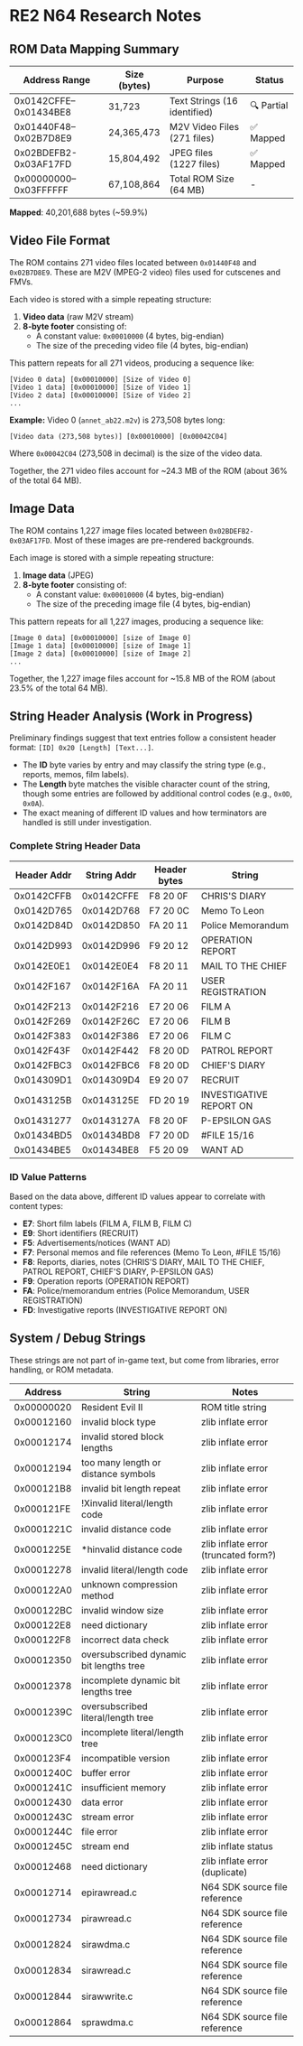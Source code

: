 # RE2 N64 Research Notes

## ROM Data Mapping Summary

| Address Range         | Size (bytes) | Purpose                      | Status   |
| --------------------- | ------------ | ---------------------------- | -------- |
| 0x0142CFFE–0x01434BE8 | 31,723       | Text Strings (16 identified) | 🔍 Partial |
| 0x01440F48–0x02B7D8E9 | 24,365,473   | M2V Video Files (271 files)  | ✅ Mapped |
| 0x02BDEFB2-0x03AF17FD | 15,804,492   | JPEG files (1227 files)      | ✅ Mapped |
| 0x00000000–0x03FFFFFF | 67,108,864   | Total ROM Size (64 MB)       | -        |

**Mapped**: 40,201,688 bytes (~59.9%)

## Video File Format

The ROM contains 271 video files located between `0x01440F48` and `0x02B7D8E9`. These are M2V (MPEG-2 video) files used for cutscenes and FMVs.

Each video is stored with a simple repeating structure:

1. **Video data** (raw M2V stream)  
2. **8-byte footer** consisting of:  
   - A constant value: `0x00010000` (4 bytes, big-endian)  
   - The size of the preceding video file (4 bytes, big-endian)  

This pattern repeats for all 271 videos, producing a sequence like:

```
[Video 0 data] [0x00010000] [Size of Video 0]
[Video 1 data] [0x00010000] [Size of Video 1]
[Video 2 data] [0x00010000] [Size of Video 2]
...
```

**Example:** Video 0 (`annet_ab22.m2v`) is 273,508 bytes long:

```
[Video data (273,508 bytes)] [0x00010000] [0x00042C04]
```

Where `0x00042C04` (273,508 in decimal) is the size of the video data.

Together, the 271 video files account for ~24.3 MB of the ROM (about 36% of the total 64 MB).

## Image Data

The ROM contains 1,227 image files located between `0x02BDEFB2-0x03AF17FD`. Most of these images are pre-rendered backgrounds.

Each image is stored with a simple repeating structure:

1. **Image data** (JPEG)  
2. **8-byte footer** consisting of:  
   - A constant value: `0x00010000` (4 bytes, big-endian)  
   - The size of the preceding image file (4 bytes, big-endian)  

This pattern repeats for all 1,227 images, producing a sequence like:

```
[Image 0 data] [0x00010000] [size of Image 0]
[Image 1 data] [0x00010000] [size of Image 1]
[Image 2 data] [0x00010000] [size of Image 2]
...
```
Together, the 1,227 image files account for ~15.8 MB of the ROM (about 23.5% of the total 64 MB).

## String Header Analysis (Work in Progress)

Preliminary findings suggest that text entries follow a consistent header format:
`[ID] 0x20 [Length] [Text...]`.

- The **ID** byte varies by entry and may classify the string type (e.g., reports, memos, film labels).
- The **Length** byte matches the visible character count of the string, though some entries are followed by additional control codes (e.g., `0x0D`, `0x0A`).
- The exact meaning of different ID values and how terminators are handled is still under investigation.

### Complete String Header Data

| Header Addr | String Addr | Header bytes | String                  |
| ----------- | ----------- | ------------ | ----------------------- |
| 0x0142CFFB  | 0x0142CFFE  | F8 20 0F     | CHRIS'S DIARY           |
| 0x0142D765  | 0x0142D768  | F7 20 0C     | Memo To Leon            |
| 0x0142D84D  | 0x0142D850  | FA 20 11     | Police Memorandum       |
| 0x0142D993  | 0x0142D996  | F9 20 12     | OPERATION REPORT        |
| 0x0142E0E1  | 0x0142E0E4  | F8 20 11     | MAIL TO THE CHIEF       |
| 0x0142F167  | 0x0142F16A  | FA 20 11     | USER REGISTRATION       |
| 0x0142F213  | 0x0142F216  | E7 20 06     | FILM A                  |
| 0x0142F269  | 0x0142F26C  | E7 20 06     | FILM B                  |
| 0x0142F383  | 0x0142F386  | E7 20 06     | FILM C                  |
| 0x0142F43F  | 0x0142F442  | F8 20 0D     | PATROL REPORT           |
| 0x0142FBC3  | 0x0142FBC6  | F8 20 0D     | CHIEF'S DIARY           |
| 0x014309D1  | 0x014309D4  | E9 20 07     | RECRUIT                 |
| 0x0143125B  | 0x0143125E  | FD 20 19     | INVESTIGATIVE REPORT ON |
| 0x01431277  | 0x0143127A  | F8 20 0F     | P-EPSILON GAS           |
| 0x01434BD5  | 0x01434BD8  | F7 20 0D     | #FILE 15/16             |
| 0x01434BE5  | 0x01434BE8  | F5 20 09     | WANT AD                 |

### ID Value Patterns

Based on the data above, different ID values appear to correlate with content types:

- **E7**: Short film labels (FILM A, FILM B, FILM C)
- **E9**: Short identifiers (RECRUIT)
- **F5**: Advertisements/notices (WANT AD)
- **F7**: Personal memos and file references (Memo To Leon, #FILE 15/16)
- **F8**: Reports, diaries, notes (CHRIS'S DIARY, MAIL TO THE CHIEF, PATROL REPORT, CHIEF'S DIARY, P-EPSILON GAS)
- **F9**: Operation reports (OPERATION REPORT)
- **FA**: Police/memorandum entries (Police Memorandum, USER REGISTRATION)
- **FD**: Investigative reports (INVESTIGATIVE REPORT ON)

## System / Debug Strings

These strings are not part of in-game text, but come from libraries, error handling, or ROM metadata.

| Address    | String                                   | Notes                                |
| ---------- | ---------------------------------------- | ------------------------------------ |
| 0x00000020 | Resident Evil II                         | ROM title string                     |
| 0x00012160 | invalid block type                       | zlib inflate error                   |
| 0x00012174 | invalid stored block lengths             | zlib inflate error                   |
| 0x00012194 | too many length or distance symbols      | zlib inflate error                   |
| 0x000121B8 | invalid bit length repeat                | zlib inflate error                   |
| 0x000121FE | !Xinvalid literal/length code            | zlib inflate error                   |
| 0x0001221C | invalid distance code                    | zlib inflate error                   |
| 0x0001225E | *hinvalid distance code                  | zlib inflate error (truncated form?) |
| 0x00012278 | invalid literal/length code              | zlib inflate error                   |
| 0x000122A0 | unknown compression method               | zlib inflate error                   |
| 0x000122BC | invalid window size                      | zlib inflate error                   |
| 0x000122E8 | need dictionary                          | zlib inflate error                   |
| 0x000122F8 | incorrect data check                     | zlib inflate error                   |
| 0x00012350 | oversubscribed dynamic bit lengths tree  | zlib inflate error                   |
| 0x00012378 | incomplete dynamic bit lengths tree      | zlib inflate error                   |
| 0x0001239C | oversubscribed literal/length tree       | zlib inflate error                   |
| 0x000123C0 | incomplete literal/length tree           | zlib inflate error                   |
| 0x000123F4 | incompatible version                     | zlib inflate error                   |
| 0x0001240C | buffer error                             | zlib inflate error                   |
| 0x0001241C | insufficient memory                      | zlib inflate error                   |
| 0x00012430 | data error                               | zlib inflate error                   |
| 0x0001243C | stream error                             | zlib inflate error                   |
| 0x0001244C | file error                               | zlib inflate error                   |
| 0x0001245C | stream end                               | zlib inflate status                  |
| 0x00012468 | need dictionary                          | zlib inflate error (duplicate)       |
| 0x00012714 | epirawread.c                             | N64 SDK source file reference        |
| 0x00012734 | pirawread.c                              | N64 SDK source file reference        |
| 0x00012824 | sirawdma.c                               | N64 SDK source file reference        |
| 0x00012834 | sirawread.c                              | N64 SDK source file reference        |
| 0x00012844 | sirawwrite.c                             | N64 SDK source file reference        |
| 0x00012864 | sprawdma.c                               | N64 SDK source file reference        |
